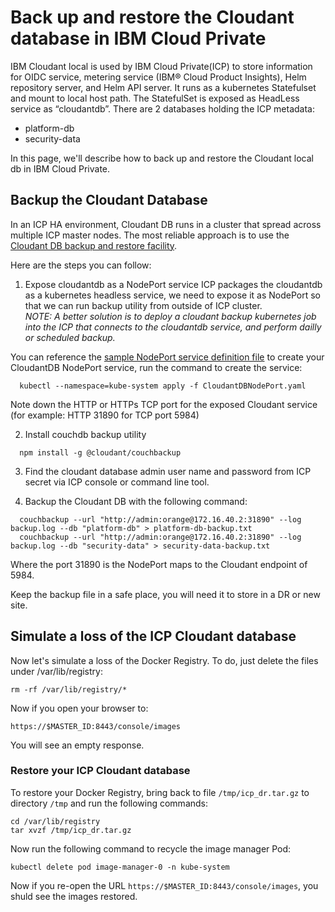 # Back up and restore the Cloudant database in IBM Cloud Private

IBM Cloudant local is used by IBM Cloud Private(ICP) to store information for OIDC service, metering service (IBM® Cloud Product Insights), Helm repository server, and Helm API server.
It runs as a kubernetes Statefulset and mount to local host path. The StatefulSet is exposed as HeadLess service as “cloudantdb”.
There are 2 databases holding the ICP metadata:

* platform-db
* security-data

In this page, we'll describe how to back up and restore the Cloudant local db in IBM Cloud Private.


## Backup the Cloudant Database

In an ICP HA environment, Cloudant DB runs in a cluster that spread across multiple ICP master nodes. The most reliable approach is to use the [Cloudant DB backup and restore facility](https://developer.ibm.com/clouddataservices/2016/03/22/simple-couchdb-and-cloudant-backup/).

Here are the steps you can follow:

1. Expose cloudantdb as a NodePort service
ICP packages the cloudantdb as a kubernetes headless service, we need to expose it as NodePort so that we can run backup utility from outside of ICP cluster.   
*NOTE: A better solution is to deploy a cloudant backup kubernetes job into the ICP that connects to the cloudantdb service, and perform dailly or scheduled backup.*

You can reference the [sample NodePort service definition file](../scripts/CloudantDBNodePort.yaml) to create your CloudantDB NodePort service, run the command to create the service:
```
  kubectl --namespace=kube-system apply -f CloudantDBNodePort.yaml
```
Note down the HTTP or HTTPs TCP port for the exposed Cloudant service (for example: HTTP 31890 for TCP port 5984)

2. Install couchdb backup utility

```
  npm install -g @cloudant/couchbackup
```

3. Find the cloudant database admin user name and password from ICP secret via ICP console or command line tool.

4. Backup the Cloudant DB with the following command:

```
  couchbackup --url "http://admin:orange@172.16.40.2:31890" --log backup.log --db "platform-db" > platform-db-backup.txt
  couchbackup --url "http://admin:orange@172.16.40.2:31890" --log backup.log --db "security-data" > security-data-backup.txt
```

Where the port 31890 is the NodePort maps to the Cloudant endpoint of 5984.

Keep the backup file in a safe place, you will need it to store in a DR or new site. 

## Simulate a loss of the ICP Cloudant database

Now let's simulate a loss of the Docker Registry. To do, just delete the files under /var/lib/registry:

```
rm -rf /var/lib/registry/*
```

Now if you open your browser to:

```
https://$MASTER_ID:8443/console/images
```

You will see an empty response.

### Restore your ICP Cloudant database

To restore your Docker Registry, bring back to file `/tmp/icp_dr.tar.gz` to directory `/tmp` and run the following commands:

```
cd /var/lib/registry
tar xvzf /tmp/icp_dr.tar.gz
```

Now run the following command to recycle the image manager Pod:

```
kubectl delete pod image-manager-0 -n kube-system
```

Now if you re-open the URL `https://$MASTER_ID:8443/console/images`, you shuld see the images restored.
